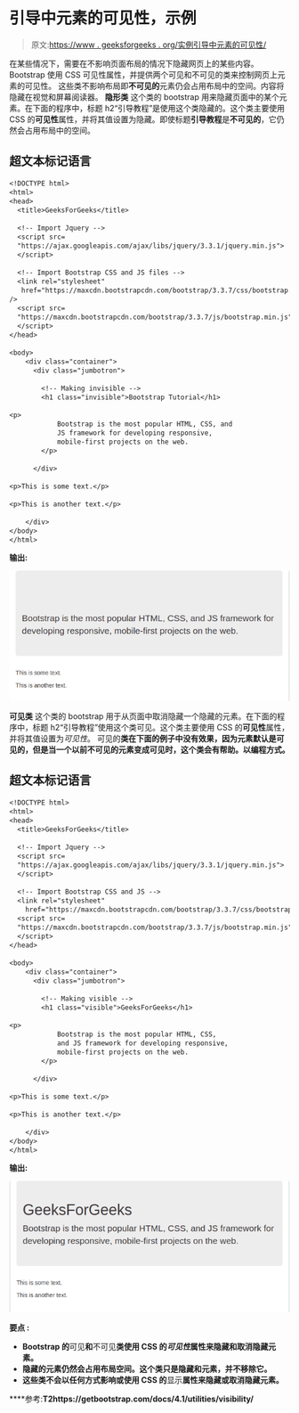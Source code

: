 # 引导中元素的可见性，示例

> 原文:[https://www . geeksforgeeks . org/实例引导中元素的可见性/](https://www.geeksforgeeks.org/visibility-of-elements-in-bootstrap-with-examples/)

在某些情况下，需要在不影响页面布局的情况下隐藏网页上的某些内容。Bootstrap 使用 CSS 可见性属性，并提供两个可见和不可见的类来控制网页上元素的可见性。
这些类不影响布局即**不可见的**元素仍会占用布局中的空间。内容将隐藏在视觉和屏幕阅读器。
**隐形类**
这个类的 bootstrap 用来隐藏页面中的某个元素。在下面的程序中，标题 h2“引导教程”是使用这个类隐藏的。这个类主要使用 CSS 的**可见性**属性，并将其值设置为隐藏。即使标题**引导教程**是**不可见的**，它仍然会占用布局中的空间。

## 超文本标记语言

```
<!DOCTYPE html>
<html>
<head>
  <title>GeeksForGeeks</title>

  <!-- Import Jquery -->
  <script src=
  "https://ajax.googleapis.com/ajax/libs/jquery/3.3.1/jquery.min.js">
  </script>

  <!-- Import Bootstrap CSS and JS files -->
  <link rel="stylesheet" 
   href="https://maxcdn.bootstrapcdn.com/bootstrap/3.3.7/css/bootstrap.min.css" />
  <script src=
  "https://maxcdn.bootstrapcdn.com/bootstrap/3.3.7/js/bootstrap.min.js">
  </script>
</head>

<body>
    <div class="container">
      <div class="jumbotron">

        <!-- Making invisible -->
        <h1 class="invisible">Bootstrap Tutorial</h1>  

<p>
            Bootstrap is the most popular HTML, CSS, and
            JS framework for developing responsive,
            mobile-first projects on the web.
        </p>

      </div>

<p>This is some text.</p>

<p>This is another text.</p>

    </div>
</body>
</html>
```

**输出:**

![](img/9461930cbd388679320947e69d24540c.png)

**可见类**
这个类的 bootstrap 用于从页面中取消隐藏一个隐藏的元素。在下面的程序中，标题 h2“引导教程”使用这个类可见。这个类主要使用 CSS 的**可见性**属性，并将其值设置为*可见性*。
可见的**类在下面的例子中没有效果，因为元素默认是可见的，但是当一个以前不可见的元素变成可见时，这个类会有帮助。以编程方式。** 

## **超文本标记语言**

```
<!DOCTYPE html>
<html>
<head>
  <title>GeeksForGeeks</title>

  <!-- Import Jquery -->
  <script src=
  "https://ajax.googleapis.com/ajax/libs/jquery/3.3.1/jquery.min.js">
  </script>

  <!-- Import Bootstrap CSS and JS -->
  <link rel="stylesheet"
    href="https://maxcdn.bootstrapcdn.com/bootstrap/3.3.7/css/bootstrap.min.css">
  <script src=
  "https://maxcdn.bootstrapcdn.com/bootstrap/3.3.7/js/bootstrap.min.js">
  </script>
</head>

<body>
    <div class="container">
      <div class="jumbotron">

        <!-- Making visible -->
        <h1 class="visible">GeeksForGeeks</h1>     

<p>
            Bootstrap is the most popular HTML, CSS,
            and JS framework for developing responsive,
            mobile-first projects on the web.
        </p>

      </div>

<p>This is some text.</p>

<p>This is another text.</p>

    </div>
</body>
</html>
```

****输出:**** 

**![](img/4406ed246dc18188b06ce34aabfa3164.png)**

****要点** :** 

*   **Bootstrap 的**可见**和**不可见**类使用 CSS 的*可见性*属性来隐藏和取消隐藏元素。**
*   **隐藏的元素仍然会占用布局空间。这个类只是隐藏和元素，并不移除它。**
*   **这些类不会以任何方式影响或使用 CSS 的**显示**属性来隐藏或取消隐藏元素。**

****参考:**T2https://getbootstrap.com/docs/4.1/utilities/visibility/**